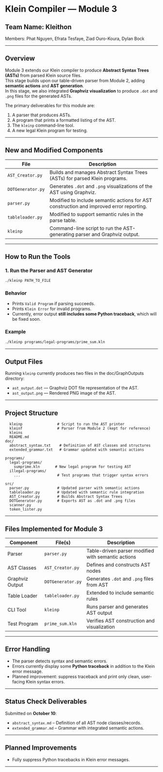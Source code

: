# **Klein Compiler — Module 3**

## **Team Name: Kleithon**  
Members: Phat Nguyen, Efrata Tesfaye, Ziad Ouro-Koura, Dylan Bock  

---

## **Overview**

Module 3 extends our Klein compiler to produce **Abstract Syntax Trees (ASTs)** from parsed Klein source files.  
This stage builds upon our table-driven parser from Module 2, adding **semantic actions** and **AST generation**.  
In this stage, we also integrated **Graphviz visualization** to produce `.dot` and `.png` files for the generated ASTs.

The primary deliverables for this module are:
1. A parser that produces ASTs.
2. A program that prints a formatted listing of the AST.
3. The `kleinp` command-line tool.
4. A new legal Klein program for testing.

---
## **New and Modified Components**

| File | Description |
|------|--------------|
| `AST_Creator.py` | Builds and manages Abstract Syntax Trees (ASTs) for parsed Klein programs. |
| `DOTGenerator.py` | Generates `.dot` and `.png` visualizations of the AST using Graphviz. |
| `parser.py` | Modified to include semantic actions for AST construction and improved error reporting. |
| `tableloader.py` | Modified to support semantic rules in the parse table. |
| `kleinp` | Command-line script to run the AST-generating parser and Graphviz output. |

---


## **How to Run the Tools**

### **1. Run the Parser and AST Generator**
```bash
./kleinp PATH_TO_FILE
```

### **Behavior**
- Prints `Valid Program` if parsing succeeds.  
- Prints `Klein Error` for invalid programs.  
- Currently, error output **still includes some Python traceback**, which will be fixed soon.  

### **Example**
```bash
./kleinp programs/legal-programs/prime_sum.kln
```

---

## **Output Files**

Running `kleinp` currently produces two files in the doc/GraphOutputs directory:
- `ast_output.dot` — Graphviz DOT file representation of the AST.
- `ast_output.png` — Rendered PNG image of the AST.

---

## **Project Structure**

```
  kleinp                # Script to run the AST printer
  kleinf                # Parser from Module 2 (kept for reference)
  kleins
  README.md
doc/
  abstract_syntax.txt    # Definition of AST classes and structures
  extended_grammar.txt   # Grammar updated with semantic actions

programs/
  legal-programs/
    sumprime.kln       # New legal program for testing AST
  illegal-programs/
    ...                 # Test programs that trigger syntax errors
    
src/
  parser.py             # Updated parser with semantic actions
  tableloader.py        # Updated with semantic rule integration
  AST_Creator.py        # Builds Abstract Syntax Trees
  DOTGenerator.py       # Exports AST as .dot and .png files
  scanner.py
  token_lister.py
```
---
## **Files Implemented for Module 3**

| Component | File(s) | Description |
|------------|----------|-------------|
| Parser | `parser.py` | Table-driven parser modified with semantic actions |
| AST Classes | `AST_Creator.py` | Defines and constructs AST nodes |
| Graphviz Output | `DOTGenerator.py` | Generates `.dot` and `.png` files from AST |
| Table Loader | `tableloader.py` | Extended to include semantic rules |
| CLI Tool | `kleinp` | Runs parser and generates AST output |
| Test Program | `prime_sum.kln` | Verifies AST construction and visualization |

---

## **Error Handling**

- The parser detects syntax and semantic errors.
- Errors currently display some **Python traceback** in addition to the Klein error message.
- Planned improvement: suppress traceback and print only clean, user-facing Klein syntax errors.

---

## **Status Check Deliverables**

Submitted on **October 10**:
- `abstract_syntax.md` – Definition of all AST node classes/records.
- `extended_grammar.md` – Grammar with integrated semantic actions.

---

## **Planned Improvements**
- Fully suppress Python tracebacks in Klein error messages.
---

